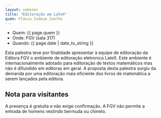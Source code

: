 ```yaml
---
layout: seminar
title: "Editoração em LaTeX" 
quem: Flávio Codeço Coelho
---
```


- Quem:  {{ page.quem }}
- Onde:  FGV (sala 317)
- Quando: {{ page.date | date_to_string }}

Esta palestra teve por finalidade apresentar à equipe de editoração da
Editora FGV o ambiente de editoração eletronica LateX.  Este ambiente
é internacionalmente adotado para editoração de textos matemáticos mas
não é difundido em editoras em geral. A proposta desta palestra surgiu
da demanda por uma editoração mais eficiente dos livros de matemática
a serem lançados pela editora.

## Nota para visitantes

A presença é gratuíta e não exige confirmação. A FGV não permite a
entrada de homens vestindo bermuda ou chinelo.
